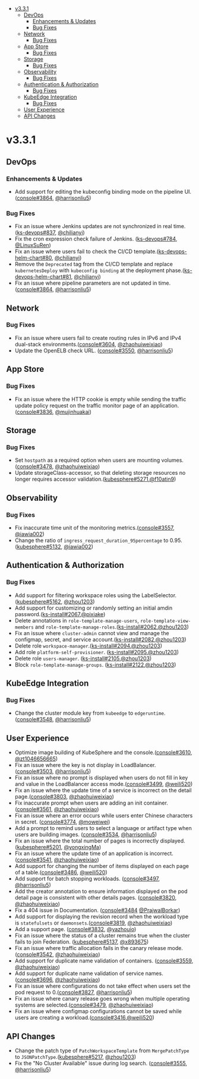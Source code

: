 - [v3.3.1](#v331)
  - [DevOps](#devops)
    - [Enhancements & Updates](#enhancements--updates)
    - [Bug Fixes](#bug-fixes)
  - [Network](#network)
    - [Bug Fixes](#bug-fixes-1)
  - [App Store](#app-store)
    - [Bug Fixes](#bug-fixes-2)
  - [Storage](#storage)
    - [Bug Fixes](#bug-fixes-3)
  - [Observability](#observability)
    - [Bug Fixes](#bug-fixes-4)
  - [Authentication & Authorization](#authentication--authorization)
    - [Bug Fixes](#bug-fixes-5)
  - [KubeEdge Integration](#kubeedge-integration)
    - [Bug Fixes](#bug-fixes-6)
  - [User Experience](#user-experience)
  - [API Changes](#api-changes)

# v3.3.1
## DevOps
### Enhancements & Updates
- Add support for editing the kubeconfig binding mode on the pipeline UI.([console#3864](https://github.com/kubesphere/console/pull/3864), [@harrisonliu5](https://github.com/harrisonliu5))

### Bug Fixes
- Fix an issue where Jenkins updates are not synchronized in real time. ([ks-devops#837](https://github.com/kubesphere/ks-devops/pull/837), [@chilianyi](https://github.com/chilianyi))
- Fix the cron expression check failure of Jenkins. ([ks-devops#784](https://github.com/kubesphere/ks-devops/pull/784), [@LinuxSuRen](https://github.com/LinuxSuRen))
- Fix an issue where users fail to check the CI/CD template.([ks-devops-helm-chart#80](https://github.com/kubesphere-sigs/ks-devops-helm-chart/pull/80), [@chilianyi](https://github.com/chilianyi))
- Remove the `Deprecated` tag from the CI/CD template and replace `kubernetesDeploy` with `kubeconfig binding` at the deployment phase.([ks-devops-helm-chart#81](https://github.com/kubesphere-sigs/ks-devops-helm-chart/pull/81), [@chilianyi](https://github.com/chilianyi))
- Fix an issue where pipeline parameters are not updated in time.([console#3864](https://github.com/kubesphere/console/pull/3864), [@harrisonliu5](https://github.com/harrisonliu5))


## Network
### Bug Fixes
- Fix an issue where users fail to create routing rules in IPv6 and IPv4 dual-stack environments.([console#3604](https://github.com/kubesphere/console/pull/3604), [@zhaohuiweixiao](https://github.com/zhaohuiweixiao))
- Update the OpenELB check URL. ([console#3550](https://github.com/kubesphere/console/pull/3550), [@harrisonliu5](https://github.com/harrisonliu5))

## App Store
### Bug Fixes
- Fix an issue where the HTTP cookie is empty while sending the traffic update policy request on the traffic monitor page of an application.([console#3836](https://github.com/kubesphere/console/pull/3836), [@mujinhuakai](https://github.com/mujinhuakai))

## Storage
### Bug Fixes
- Set `hostpath` as a required option when users are mounting volumes. ([console#3478](https://github.com/kubesphere/console/pull/3478), [@zhaohuiweixiao](https://github.com/zhaohuiweixiao))
- Update storageClass-accessor, so that deleting storage resources no longer requires accessor validation.([kubesphere#5271](https://github.com/kubesphere/kubesphere/pull/5271),[@f10atin9](https://github.com/f10atin9))

## Observability
### Bug Fixes
- Fix inaccurate time unit of the monitoring metrics.([console#3557](https://github.com/kubesphere/console/pull/3557), [@iawia002](https://github.com/iawia002))
- Change the ratio of `ingress_request_duration_95percentage` to 0.95. ([kubesphere#5132](https://github.com/kubesphere/kubesphere/pull/5132), [@iawia002](https://github.com/iawia002))


## Authentication & Authorization
### Bug Fixes
- Add support for filtering workspace roles using the LabelSelector. ([kubesphere#5162](https://github.com/kubesphere/kubesphere/pull/5162), [@zhou1203](https://github.com/zhou1203))
- Add support for customizing or randomly setting an initial amdin password.([ks-install#2067](https://github.com/kubesphere/ks-installer/pull/2067),[@pixiake](https://github.com/pixiake))
- Delete annotations in `role-template-manage-users`, `role-template-view-members` and `role-template-manage-roles`.([ks-install#2062](https://github.com/kubesphere/ks-installer/pull/2062),[@zhou1203](https://github.com/zhou1203))
- Fix an issue where `cluster-admin` cannot view and manage the configmap, secret, and service account.([ks-install#2082](https://github.com/kubesphere/ks-installer/pull/2082),[@zhou1203](https://github.com/zhou1203))
- Delete role `workspace-manager`.([ks-install#2094](https://github.com/kubesphere/ks-installer/pull/2094),[@zhou1203](https://github.com/zhou1203))
- Add role `platform-self-provisioner`. ([ks-install#2095](https://github.com/kubesphere/ks-installer/pull/2095),[@zhou1203](https://github.com/zhou1203))
- Delete role `users-manager`. ([ks-install#2105](https://github.com/kubesphere/ks-installer/pull/2105),[@zhou1203](https://github.com/zhou1203))
- Block `role-template-manage-groups`. ([ks-install#2122](https://github.com/kubesphere/ks-installer/pull/2122),[@zhou1203](https://github.com/zhou1203))

## KubeEdge Integration
### Bug Fixes
- Change the cluster module key from `kubeedge` to `edgeruntime`.([console#3548](https://github.com/kubesphere/console/pull/3548), [@harrisonliu5](https://github.com/harrisonliu5))

## User Experience
- Optimize image building of KubeSphere and the console.([console#3610](https://github.com/kubesphere/console/pull/3610), [@zt1046656665](https://github.com/zt1046656665))
- Fix an issue where the key is not display in LoadBalancer. ([console#3503](https://github.com/kubesphere/console/pull/3503), [@harrisonliu5](https://github.com/harrisonliu5))
- Fix an issue where no prompt is displayed when users do not fill in key and value in the LoadBalancer access mode.([console#3499](https://github.com/kubesphere/console/pull/3499), [@weili520](https://github.com/weili520))
- Fix an issue where the update time of a service is incorrect on the detail page.([console#3803](https://github.com/kubesphere/console/pull/3803), [@zhaohuiweixiao](https://github.com/zhaohuiweixiao))
- Fix inaccurate prompt when users are adding an init container.([console#3561](https://github.com/kubesphere/console/pull/3561), [@zhaohuiweixiao](https://github.com/zhaohuiweixiao))
- Fix an issue where an error occurs while users enter Chinese characters in secret. ([console#3774](https://github.com/kubesphere/console/pull/3774), [@moweiwei](https://github.com/moweiwei))
- Add a prompt to remind users to select a language or artifact type when users are building images. ([console#3534](https://github.com/kubesphere/console/pull/3534), [@harrisonliu5](https://github.com/harrisonliu5))
- Fix an issue where the total number of pages is incorrectly displayed.([kubesphere#5201](https://github.com/kubesphere/kubesphere/pull/5201), [@yongxingMa](https://github.com/yongxingMa))
- Fix an issue where the update time of an application is incorrect. ([console#3541](https://github.com/kubesphere/console/pull/3541), [@zhaohuiweixiao](https://github.com/zhaohuiweixiao))
- Add support for changing the number of items displayed on each page of a table.([console#3486](https://github.com/kubesphere/console/pull/3486), [@weili520](https://github.com/weili520))
- Add support for batch stopping workloads. ([console#3497](https://github.com/kubesphere/console/pull/3497), [@harrisonliu5](https://github.com/harrisonliu5))
- Add the creator annotation to ensure information displayed on the pod detail page is consistent with other details pages. ([console#3820](https://github.com/kubesphere/console/pull/3820), [@zhaohuiweixiao](https://github.com/zhaohuiweixiao))
- Fix a 404 issue in Documentation. ([console#3484](https://github.com/kubesphere/console/pull/3433) [@PrajwalBorkar](https://github.com/PrajwalBorkar))
- Add support for displaying the revision record when the workload type is `statefulsets` or `daemonsets`.([console#3819](https://github.com/kubesphere/console/pull/3819), [@zhaohuiweixiao](https://github.com/zhaohuiweixiao))
- Add a support page. ([console#3832](https://github.com/kubesphere/console/pull/3832), [@yazhouio](https://github.com/yazhouio))
- Fix an issue where the status of a cluster remains true when the cluster fails to join Federation. ([kubesphere#5137](https://github.com/kubesphere/kubesphere/pull/5137), [@x893675](https://github.com/x893675))
- Fix an issue where traffic allocation fails in the canary release mode. ([console#3542](https://github.com/kubesphere/console/pull/3542), [@zhaohuiweixiao](https://github.com/zhaohuiweixiao))
- Add support for duplicate name validation of containers.  ([console#3559](https://github.com/kubesphere/console/pull/3559), [@zhaohuiweixiao](https://github.com/zhaohuiweixiao))
- Add support for duplicate name validation of service names. ([console#3696](https://github.com/kubesphere/console/pull/3696), [@zhaohuiweixiao](https://github.com/zhaohuiweixiao))
- Fix an issue where configurations do not take effect when users set the pod request to 0.([console#3827](https://github.com/kubesphere/console/pull/3827), [@harrisonliu5](https://github.com/harrisonliu5))
- Fix an issue where canary release goes wrong when multiple operating systems are selected.([console#3479](https://github.com/kubesphere/console/pull/3479), [@zhaohuiweixiao](https://github.com/zhaohuiweixiao))
- Fix an issue where configmap configurations cannot be saved while users are creating a workload.([console#3416](https://github.com/kubesphere/console/pull/3416),[@weili520](https://github.com/weili520))


## API Changes
- Change the patch type of `PatchWorkspaceTemplate` from `MergePatchType` to `JSONPatchType`.([kubesphere#5217](https://github.com/kubesphere/kubesphere/pull/5217), [@zhou1203](https://github.com/zhou1203))
- Fix the "No Cluster Available" issue during log search. ([console#3555](https://github.com/kubesphere/console/pull/3555), [@harrisonliu5](https://github.com/harrisonliu5))